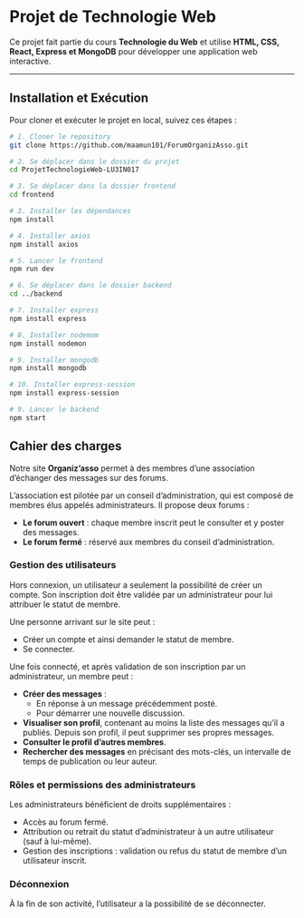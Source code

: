 # Projet de Technologie Web

Ce projet fait partie du cours **Technologie du Web** et utilise **HTML, CSS, React, Express et MongoDB** pour développer une application web interactive.

---

## Installation et Exécution

Pour cloner et exécuter le projet en local, suivez ces étapes :

```bash
# 1. Cloner le repository
git clone https://github.com/maamun101/ForumOrganizAsso.git

# 2. Se déplacer dans le dossier du projet
cd ProjetTechnologieWeb-LU3IN017

# 3. Se déplacer dans la dossier frontend
cd frontend

# 3. Installer les dépendances
npm install

# 4. Installer axios
npm install axios

# 5. Lancer le frontend
npm run dev

# 6. Se déplacer dans le dossier backend
cd ../backend

# 7. Installer express
npm install express

# 8. Installer nodemom
npm install nodemon

# 9. Installer mongodb
npm install mongodb

# 10. Installer express-session
npm install express-session

# 9. Lancer le backend
npm start
```

## Cahier des charges

Notre site **Organiz’asso** permet à des membres d’une association d’échanger des messages sur des forums.

L’association est pilotée par un conseil d’administration, qui est composé de membres élus appelés administrateurs. Il propose deux forums :

- **Le forum ouvert** : chaque membre inscrit peut le consulter et y poster des messages.
- **Le forum fermé** : réservé aux membres du conseil d’administration.

### Gestion des utilisateurs

Hors connexion, un utilisateur a seulement la possibilité de créer un compte. Son inscription doit être validée par un administrateur pour lui attribuer le statut de membre.

Une personne arrivant sur le site peut :
- Créer un compte et ainsi demander le statut de membre.
- Se connecter.

Une fois connecté, et après validation de son inscription par un administrateur, un membre peut :
- **Créer des messages** :
  - En réponse à un message précédemment posté.
  - Pour démarrer une nouvelle discussion.
- **Visualiser son profil**, contenant au moins la liste des messages qu’il a publiés. Depuis son profil, il peut supprimer ses propres messages.
- **Consulter le profil d’autres membres**.
- **Rechercher des messages** en précisant des mots-clés, un intervalle de temps de publication ou leur auteur.

### Rôles et permissions des administrateurs

Les administrateurs bénéficient de droits supplémentaires :
- Accès au forum fermé.
- Attribution ou retrait du statut d’administrateur à un autre utilisateur (sauf à lui-même).
- Gestion des inscriptions : validation ou refus du statut de membre d’un utilisateur inscrit.

### Déconnexion

À la fin de son activité, l’utilisateur a la possibilité de se déconnecter.
